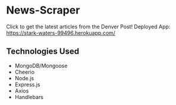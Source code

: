 # News-Scraper
Click to get the latest articles from the Denver Post!
Deployed App: https://stark-waters-99496.herokuapp.com/
## Technologies Used
* MongoDB/Mongoose
* Cheerio
* Node.js
* Express.js
* Axios
* Handlebars
